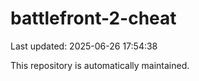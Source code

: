 # battlefront-2-cheat

Last updated: 2025-06-26 17:54:38

This repository is automatically maintained.
